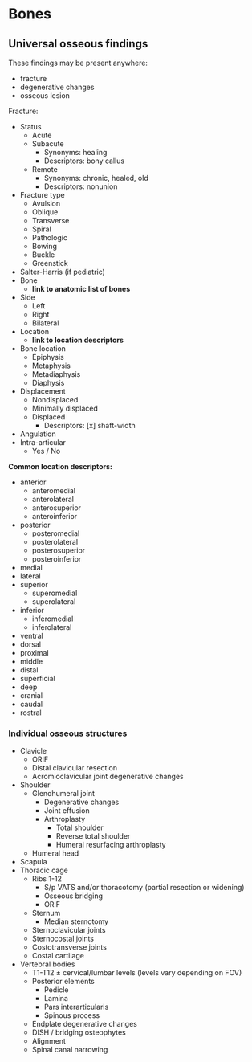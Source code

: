 # Bones

## Universal osseous findings

These findings may be present anywhere:

- fracture
- degenerative changes
- osseous lesion

Fracture:

- Status
  - Acute
  - Subacute
    - Synonyms: healing
    - Descriptors: bony callus
  - Remote
    - Synonyms: chronic, healed, old
    - Descriptors: nonunion
- Fracture type
  - Avulsion
  - Oblique
  - Transverse
  - Spiral
  - Pathologic
  - Bowing
  - Buckle
  - Greenstick
- Salter-Harris (if pediatric)
- Bone
  - **link to anatomic list of bones**
- Side
  - Left
  - Right
  - Bilateral
- Location
  - **link to location descriptors**
- Bone location
  - Epiphysis
  - Metaphysis
  - Metadiaphysis
  - Diaphysis
- Displacement
  - Nondisplaced
  - Minimally displaced
  - Displaced
    - Descriptors: [x] shaft-width
- Angulation
- Intra-articular
  - Yes / No

**Common location descriptors:**

- anterior
  - anteromedial
  - anterolateral
  - anterosuperior
  - anteroinferior
- posterior
  - posteromedial
  - posterolateral
  - posterosuperior
  - posteroinferior
- medial
- lateral
- superior
  - superomedial
  - superolateral
- inferior
  - inferomedial
  - inferolateral
- ventral
- dorsal
- proximal
- middle
- distal
- superficial
- deep
- cranial
- caudal
- rostral

### Individual osseous structures

- Clavicle
  - ORIF
  - Distal clavicular resection
  - Acromioclavicular joint degenerative changes
- Shoulder
  - Glenohumeral joint
    - Degenerative changes
    - Joint effusion
    - Arthroplasty
      - Total shoulder
      - Reverse total shoulder
      - Humeral resurfacing arthroplasty
  - Humeral head
- Scapula
- Thoracic cage
  - Ribs 1-12
    - S/p VATS and/or thoracotomy (partial resection or widening)
    - Osseous bridging
    - ORIF
  - Sternum
    - Median sternotomy
  - Sternoclavicular joints
  - Sternocostal joints
  - Costotransverse joints
  - Costal cartilage
- Vertebral bodies
  - T1-T12 ± cervical/lumbar levels (levels vary depending on FOV)
  - Posterior elements
    - Pedicle
    - Lamina
    - Pars interarticularis
    - Spinous process
  - Endplate degenerative changes
  - DISH / bridging osteophytes
  - Alignment
  - Spinal canal narrowing
